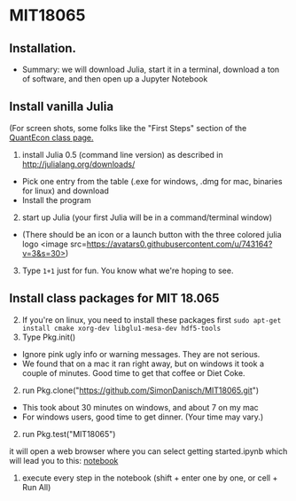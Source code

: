 # MIT18065



## Installation.
* Summary:  we will download Julia, start it in a terminal, download a ton of software, and then open up a Jupyter Notebook


## Install vanilla Julia  
(For screen shots, some folks like the "First Steps" section of the [QuantEcon class page.]( https://lectures.quantecon.org/jl/getting_started.html#first-steps )

1. install Julia 0.5 (command line version) as described in http://julialang.org/downloads/
  * Pick one entry from the table (.exe for windows, .dmg for mac, binaries for linux) and download
  * Install the program
2. start up Julia (your first Julia will be in a command/terminal window)
  * (There should be an icon or a launch button with the three colored julia logo <image src=https://avatars0.githubusercontent.com/u/743164?v=3&s=30>)
3. Type `1+1` just for fun.  You know what we're hoping to see.

## Install class packages for MIT 18.065

2. If you're on linux, you need to install these packages first `sudo apt-get install cmake xorg-dev libglu1-mesa-dev hdf5-tools`
2. Type Pkg.init()
  * Ignore pink ugly info or warning messages. They are not serious. 
  * We found that on a mac it ran right away, but on windows it took a couple of minutes. Good time to get that coffee or Diet Coke.
2. run Pkg.clone("https://github.com/SimonDanisch/MIT18065.git")
  * This took about 30 minutes on windows, and about 7 on my mac
  * For windows users, good time to get dinner. (Your time may vary.)
2. run Pkg.test("MIT18065")

it will open a web browser where you can select getting started.ipynb which will lead you to this:
[notebook](https://github.com/SimonDanisch/MIT18065/blob/master/docs/getting%20started.ipynb)


1. execute every step in the notebook (shift + enter  one by one, or cell + Run All)
